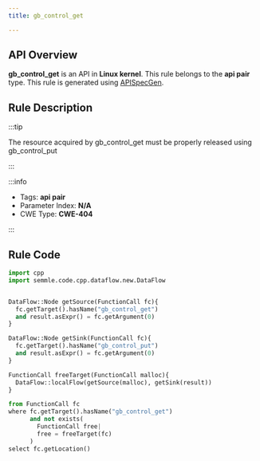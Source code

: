 ```yaml
---
title: gb_control_get

---
```



## API Overview
**gb_control_get** is an API in **Linux kernel**. This rule belongs to the **api pair** type. This rule is generated using [APISpecGen](../../tools/APISpecGen).
## Rule Description

:::tip

The resource acquired by gb_control_get must be properly released using gb_control_put

:::

:::info

- Tags: **api pair**
- Parameter Index: **N/A**
- CWE Type: **CWE-404**

:::

## Rule Code
```python
import cpp
import semmle.code.cpp.dataflow.new.DataFlow


DataFlow::Node getSource(FunctionCall fc){
  fc.getTarget().hasName("gb_control_get")
  and result.asExpr() = fc.getArgument(0)
}

DataFlow::Node getSink(FunctionCall fc){
  fc.getTarget().hasName("gb_control_put")
  and result.asExpr() = fc.getArgument(0)
}

FunctionCall freeTarget(FunctionCall malloc){
  DataFlow::localFlow(getSource(malloc), getSink(result))
}

from FunctionCall fc
where fc.getTarget().hasName("gb_control_get")
      and not exists(
        FunctionCall free| 
        free = freeTarget(fc)
      )
select fc.getLocation()

    
```